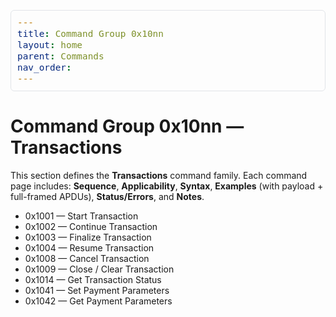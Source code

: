 ```yaml
---
title: Command Group 0x10nn
layout: home
parent: Commands
nav_order: 
---
```

<style>
.pill{display:inline-block;padding:.18rem .5rem;border-radius:999px;font-size:.78rem;
  font-weight:600;line-height:1;vertical-align:middle;border:1px solid rgba(0,0,0,.06)}
.pill-blue{background:#f5f9ff;border-color:#dbeafe;color:#1d4ed8}
.pill-red{background:#fff7f7;border-color:#fecaca;color:#b91c1c}
.pill-slate{background:#f8fafc;border-color:#e2e8f0;color:#334155}
.callout{border:1px solid #e5e7eb;border-left-width:4px;border-radius:8px;background:#fafafa;
  padding:.75rem 1rem;margin:1rem 0}
.callout small{display:block;color:#475569;margin-bottom:.25rem;font-weight:600;letter-spacing:.02em;text-transform:uppercase}
.callout p{margin:.25rem 0}
.is-info{border-left-color:#3b82f6;background:#f5f9ff}
.is-success{border-left-color:#10b981;background:#f0fdf4}
.is-warn{border-left-color:#f59e0b;background:#fffbeb}
.code-box{position:relative;margin:1rem 0}
.code-box[data-label]::before{
  content:attr(data-label);
  position:absolute;top:-10px;left:10px;
  background:#fff;padding:0 .4rem;font-size:.75rem;font-weight:600;color:#475569;
  border:1px solid #e5e7eb;border-radius:6px
}
.code-box pre{margin-top:.6rem}
.markdown table{border:1px solid #e5e7eb;border-radius:8px;overflow:hidden}
.markdown table thead th{position:sticky;top:0;background:#f8fafc;z-index:1}
.markdown table tbody tr:hover td{background:#f9fafb}
.twocol{display:grid;grid-template-columns:1fr 1fr;gap:16px;margin:1rem 0}
@media (max-width: 860px){.twocol{grid-template-columns:1fr}}
.col{border:1px solid #e5e7eb;border-radius:10px;padding:12px;background:#fff}
.mono td,.mono th{font-family:ui-monospace,SFMono-Regular,Menlo,monospace;font-size:.9rem}
table { width: 100%; border-collapse: collapse; margin: 1em 0; }
table th, table td { border: 1px solid #ddd; padding: 6px 10px; }
table th { background: #f8f9fa; font-weight: bold; }
table tr:nth-child(even) { background: #fdfdfd; }
pre code { display: block; background: #f6f8fa; border: 1px solid #e1e4e8; border-radius: 6px;
  padding: 10px; font-size: 0.9rem; line-height: 1.4; overflow-x: auto; }
</style>


# Command Group 0x10nn — Transactions

This section defines the **Transactions** command family. Each command page includes: **Sequence**, **Applicability**, **Syntax**, **Examples** (with payload + full-framed APDUs), **Status/Errors**, and **Notes**.

- 0x1001 — Start Transaction
- 0x1002 — Continue Transaction
- 0x1003 — Finalize Transaction
- 0x1004 — Resume Transaction
- 0x1008 — Cancel Transaction
- 0x1009 — Close / Clear Transaction
- 0x1014 — Get Transaction Status
- 0x1041 — Set Payment Parameters
- 0x1042 — Get Payment Parameters
